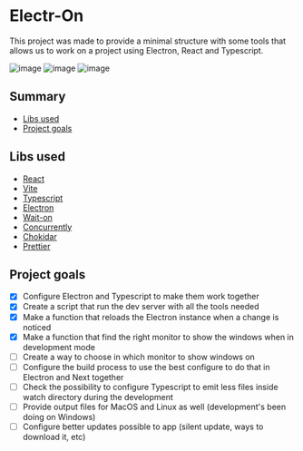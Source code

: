 # Electr-On

This project was made to provide a minimal structure with some tools that allows us to work on a project using Electron, React and Typescript.

![image](https://img.shields.io/tokei/lines/github/richardqcarvalho/electr-on?style=for-the-badge)
![image](https://img.shields.io/badge/status-under%20development-yellow?style=for-the-badge)
![image](https://img.shields.io/github/last-commit/richardqcarvalho/electr-on?style=for-the-badge&logo=github&logoColor=white)

## Summary

- [Libs used](#libs-used)
- [Project goals](#project-goals)

## Libs used

- [React](https://react.dev)
- [Vite](https://vitejs.dev)
- [Typescript](https://typescriptlang.org)
- [Electron](https://electronjs.org)
- [Wait-on](https://github.com/jeffbski/wait-on)
- [Concurrently](https://github.com/open-cli-tools/concurrently)
- [Chokidar](https://github.com/paulmillr/chokidar)
- [Prettier](https://prettier.io)

## Project goals

- [x] Configure Electron and Typescript to make them work together
- [x] Create a script that run the dev server with all the tools needed
- [x] Make a function that reloads the Electron instance when a change is noticed
- [x] Make a function that find the right monitor to show the windows when in development mode
- [ ] Create a way to choose in which monitor to show windows on
- [ ] Configure the build process to use the best configure to do that in Electron and Next together
- [ ] Check the possibility to configure Typescript to emit less files inside watch directory during the development
- [ ] Provide output files for MacOS and Linux as well (development's been doing on Windows)
- [ ] Configure better updates possible to app (silent update, ways to download it, etc)
